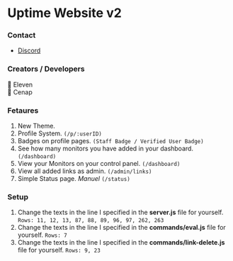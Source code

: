 # Uptime Website v2
### Contact
* [Discord](https://discord.gg/T4BMtSu)

### Creators / Developers
👤 Eleven
<br>
👤 Cenap

### Fetaures
1) New Theme.
2) Profile System. `(/p/:userID)`
3) Badges on profile pages. `(Staff Badge / Verified User Badge)`
4) See how many monitors you have added in your dashboard. `(/dashboard)`
5) View your Monitors on your control panel. `(/dashboard)`
6) View all added links as admin. `(/admin/links)`
7) Simple Status page. *Manuel* `(/status)`

### Setup
1) Change the texts in the line I specified in the **server.js** file for yourself.
 `Rows: 11, 12, 13, 87, 88, 89, 96, 97, 262, 263`
2) Change the texts in the line I specified in the **commands/eval.js** file for yourself.
 `Rows: 7`
3) Change the texts in the line I specified in the **commands/link-delete.js** file for yourself.
 `Rows: 9, 23`
